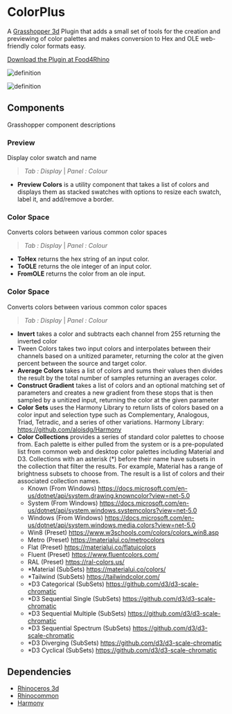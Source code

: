 # ColorPlus
A [Grasshopper 3d](https://www.rhino3d.com/6/new/grasshopper/) Plugin that adds a small set of tools for the creation and previewing of color palettes and makes conversion to Hex and OLE web-friendly color formats easy.

[Download the Plugin at Food4Rhino](https://www.food4rhino.com/en/app/color)

![definition](https://user-images.githubusercontent.com/25797596/158016354-fdcf0de5-001c-45fa-97bd-a8c9eb1feca9.png)

![definition](https://user-images.githubusercontent.com/25797596/158016391-a2a7ed55-f3b0-4d20-80a8-17cb52aedefb.png)

## Components
Grasshopper component descriptions

### Preview
Display color swatch and name 
> *Tab : Display* | *Panel : Colour*
 - **Preview Colors** is a utility component that takes a list of colors and displays them as stacked swatches with options to resize each swatch, label it, and add/remove a border.

### Color Space
Converts colors between various common color spaces  
> *Tab : Display* | *Panel : Colour*
 - **ToHex** returns the hex string of an input color.
 - **ToOLE** returns the ole integer of an input color.
 - **FromOLE** returns the color from an ole input.

### Color Space
Converts colors between various common color spaces  
> *Tab : Display* | *Panel : Colour*
 - **Invert** takes a color and subtracts each channel from 255 returning the inverted color
 - Tween Colors takes two input colors and interpolates between their channels based on a unitized parameter, returning the color at the given percent between the source and target color.
 - **Average Colors** takes a list of colors and sums their values then divides the result by the total number of samples returning an averages color.
 - **Construct Gradient** takes a list of colors and an optional matching set of parameters and creates a new gradient from these stops that is then sampled by a unitized input, returning the color at the given parameter
 - **Color Sets** uses the Harmony Library to return lists of colors based on a color input and selection type such as Complementary, Analogous, Triad, Tetradic, and a series of other variations. Harmony Library: https://github.com/aloisdg/Harmony
 - **Color Collections** provides a series of standard color palettes to choose from. Each palette is either pulled from the system or is a pre-populated list from common web and desktop color palettes including Material and D3. Collections with an asterisk (*) before their name have subsets in the collection that filter the results. For example, Material has a range of brightness subsets to choose from. The result is a list of colors and their associated collection names.
   - Known (From Windows) https://docs.microsoft.com/en-us/dotnet/api/system.drawing.knowncolor?view=net-5.0
   - System (From Windows) https://docs.microsoft.com/en-us/dotnet/api/system.windows.systemcolors?view=net-5.0
   - Windows (From Windows) https://docs.microsoft.com/en-us/dotnet/api/system.windows.media.colors?view=net-5.0
   - Win8 (Preset) https://www.w3schools.com/colors/colors_win8.asp
   - Metro (Preset) https://materialui.co/metrocolors
   - Flat (Preset) https://materialui.co/flatuicolors
   - Fluent (Preset) https://www.fluentcolors.com/
   - RAL (Preset) https://ral-colors.us/
   - *Material (SubSets) https://materialui.co/colors/
   - *Tailwind (SubSets) https://tailwindcolor.com/
   - *D3 Categorical (SubSets) https://github.com/d3/d3-scale-chromatic
   - *D3 Sequential Single (SubSets) https://github.com/d3/d3-scale-chromatic
   - *D3 Sequential Multiple (SubSets) https://github.com/d3/d3-scale-chromatic
   - *D3 Sequential Spectrum (SubSets) https://github.com/d3/d3-scale-chromatic
   - *D3 Diverging (SubSets) https://github.com/d3/d3-scale-chromatic
   - *D3 Cyclical (SubSets) https://github.com/d3/d3-scale-chromatic

## Dependencies

 - [Rhinoceros 3d](https://www.rhino3d.com/)
 - [Rhinocommon](https://www.nuget.org/packages/RhinoCommon/5.12.50810.13095)
 - [Harmony](https://github.com/aloisdg/Harmony)
